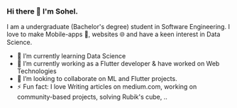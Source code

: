 ### Hi there 👋 I'm Sohel.
I am a undergraduate (Bachelor's degree) student in Software Engineering. I love to make Mobile-apps 📱, websites 🌐 and have a keen interest in Data Science.

- 🌱 I’m currently learning Data Science
- 🔭 I’m currently working as a Flutter developer & have worked on Web Technologies
- 👯 I’m looking to collaborate on ML and Flutter projects.
- ⚡ Fun fact: I love Writing articles on medium.com, working on community-based projects, solving Rubik's cube, ..
<!--
**sohelakhtar23/sohelakhtar23** is a ✨ _special_ ✨ repository because its `README.md` (this file) appears on your GitHub profile.

Here are some ideas to get you started:

- 🔭 I’m currently working on ...
- 🌱 I’m currently learning ...
- 👯 I’m looking to collaborate on ...
- 🤔 I’m looking for help with ...
- 💬 Ask me about ...
- 📫 How to reach me: ...
- 😄 Pronouns: ...
- ⚡ Fun fact: ...
-->
